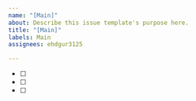 ```yaml
---
name: "[Main]"
about: Describe this issue template's purpose here.
title: "[Main]"
labels: Main
assignees: ehdgur3125

---
```


* [ ] 
* [ ] 
* [ ]
